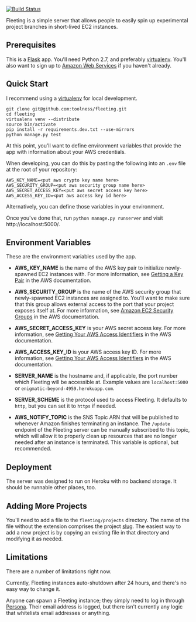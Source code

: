 [![Build Status](https://travis-ci.org/toolness/fleeting.png?branch=master)](https://travis-ci.org/toolness/fleeting)

Fleeting is a simple server that allows people to easily spin up
experimental project branches in short-lived EC2 instances.

## Prerequisites

This is a [Flask][] app. You'll need Python 2.7, and preferably
[virtualenv][]. You'll also want to sign up to [Amazon Web Services][aws]
if you haven't already.

## Quick Start

I recommend using a [virtualenv][] for local development.

    git clone git@github.com:toolness/fleeting.git
    cd fleeting
    virtualenv venv --distribute
    source bin/activate
    pip install -r requirements.dev.txt --use-mirrors
    python manage.py test

At this point, you'll want to define environment variables that provide
the app with information about your AWS credentials.

When developing, you can do this by pasting the following into an
`.env` file at the root of your repository:

```
AWS_KEY_NAME=<put aws crypto key name here>
AWS_SECURITY_GROUP=<put aws security group name here>
AWS_SECRET_ACCESS_KEY=<put aws secret access key here>
AWS_ACCESS_KEY_ID=<put aws access key id here>
```

Alternatively, you can define those variables in your environment.

Once you've done that, run `python manage.py runserver` and visit 
http://localhost:5000/.

## Environment Variables

These are the environment variables used by the app.

* **AWS_KEY_NAME** is the name of the AWS key pair to initialize 
  newly-spawned EC2 instances with. For more information, see
  [Getting a Key Pair][keypair] in the AWS documentation.

* **AWS_SECURITY_GROUP** is the name of the AWS security group
  that newly-spawned EC2 instances are assigned to. You'll want to
  make sure that this group allows external access to the port that
  your project exposes itself at. For more information, see
  [Amazon EC2 Security Groups][secgroup] in the AWS documentation.

* **AWS_SECRET_ACCESS_KEY** is your AWS secret access key. For more
  information, see [Getting Your AWS Access Identifiers][access] in
  the AWS documentation.

* **AWS_ACCESS_KEY_ID** is your AWS access key ID.  For more
  information, see [Getting Your AWS Access Identifiers][access] in
  the AWS documentation.

* **SERVER_NAME** is the hostname and, if applicable, the port number
  which Fleeting will be accessible at. Example values are
  `localhost:5000` or `enigmatic-beyond-4959.herokuapp.com`.

* **SERVER_SCHEME** is the protocol used to access Fleeting. It defaults
  to `http`, but you can set it to `https` if needed.

* **AWS_NOTIFY_TOPIC** is the SNS Topic ARN that will be published to
  whenever Amazon finishes terminating an instance. The `/update` endpoint
  of the Fleeting server can be manually subscribed to this topic, which
  will allow it to properly clean up resources that are no longer needed
  after an instance is terminated. This variable is optional, but
  recommended.

## Deployment

The server was designed to run on Heroku with no backend storage. It should
be runnable other places, too.

## Adding More Projects

You'll need to add a file to the `fleeting/projects` directory. The
name of the file without the extension comprises the project [slug][]. The
easiest way to add a new project is by copying an existing file in that
directory and modifying it as needed.

## Limitations

There are a number of limitations right now.

Currently, Fleeting instances auto-shutdown after 24 hours, and there's
no easy way to change it.

Anyone can spawn a Fleeting instance; they simply need to log in through
[Persona][]. Their email address is logged, but there isn't currently
any logic that whitelists email addresses or anything.

  [Flask]: http://flask.pocoo.org/
  [aws]: http://aws.amazon.com/
  [virtualenv]: http://www.virtualenv.org/
  [keypair]: http://docs.aws.amazon.com/AWSEC2/latest/UserGuide/generating-a-keypair.html
  [secgroup]: http://docs.aws.amazon.com/AWSEC2/latest/UserGuide/using-network-security.html
  [access]: http://docs.aws.amazon.com/fws/1.1/GettingStartedGuide/index.html?AWSCredentials.html
  [slug]: http://en.wikipedia.org/wiki/Clean_URL#Slug
  [Persona]: http://persona.org/
